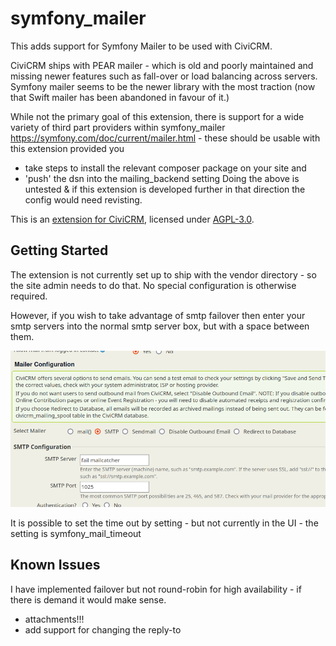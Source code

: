 # symfony_mailer
This adds support for Symfony Mailer to be used with CiviCRM.

CiviCRM ships with PEAR mailer - which is old and poorly maintained and missing
newer features such as fall-over or load balancing across servers. Symfony mailer
seems to be the newer library with the most traction (now that Swift mailer has
been abandoned in favour of it.)

While not the primary goal of this extension, there is support for a
wide variety of third part providers within symfony_mailer
https://symfony.com/doc/current/mailer.html - these should be usable with
this extension provided you
- take steps to install the relevant composer package on your site and
- 'push'  the dsn into the mailing_backend setting
Doing the above is untested & if this extension is developed further in that
direction the config would need revisting.

This is an [extension for CiviCRM](https://docs.civicrm.org/sysadmin/en/latest/customize/extensions/), licensed under [AGPL-3.0](LICENSE.txt).

## Getting Started

The extension is not currently set up to ship with the vendor directory - so
the site admin needs to do that. No special configuration is otherwise required.

However, if you wish to take advantage of smtp failover then enter your smtp servers
into the normal smtp server box, but with a space between them.

![Settings](images/settings.png)

It is possible to set the time out by setting - but not currently in the UI - the setting
is symfony_mail_timeout

## Known Issues

I have implemented failover but not round-robin for high availability - if there is demand
it would make sense.

- attachments!!!
- add support for changing the reply-to

